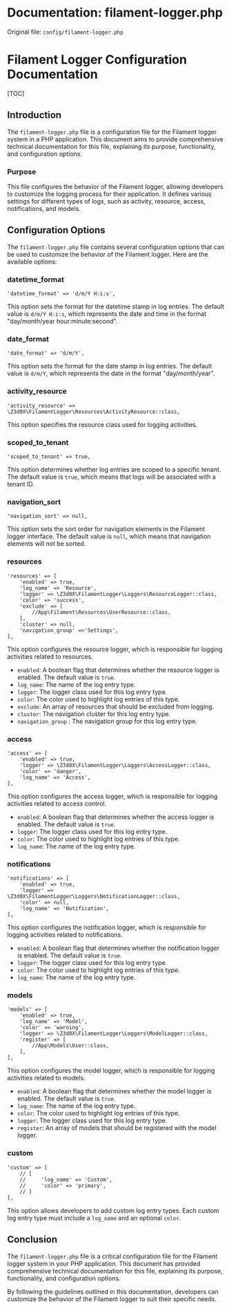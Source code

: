 # Documentation: filament-logger.php

Original file: `config/filament-logger.php`

# Filament Logger Configuration Documentation

[TOC]

## Introduction

The `filament-logger.php` file is a configuration file for the Filament logger system in a PHP application. This document aims to provide comprehensive technical documentation for this file, explaining its purpose, functionality, and configuration options.

### Purpose

This file configures the behavior of the Filament logger, allowing developers to customize the logging process for their application. It defines various settings for different types of logs, such as activity, resource, access, notifications, and models.

## Configuration Options

The `filament-logger.php` file contains several configuration options that can be used to customize the behavior of the Filament logger. Here are the available options:

### datetime_format
```
'datetime_format' => 'd/m/Y H:i:s',
```
This option sets the format for the datetime stamp in log entries. The default value is `d/m/Y H:i:s`, which represents the date and time in the format "day/month/year hour:minute:second".

### date_format
```
'date_format' => 'd/m/Y',
```
This option sets the format for the date stamp in log entries. The default value is `d/m/Y`, which represents the date in the format "day/month/year".

### activity_resource
```
'activity_resource' => \Z3d0X\FilamentLogger\Resources\ActivityResource::class,
```
This option specifies the resource class used for logging activities.

### scoped_to_tenant
```
'scoped_to_tenant' => true,
```
This option determines whether log entries are scoped to a specific tenant. The default value is `true`, which means that logs will be associated with a tenant ID.

### navigation_sort
```
'navigation_sort' => null,
```
This option sets the sort order for navigation elements in the Filament logger interface. The default value is `null`, which means that navigation elements will not be sorted.

### resources
```
'resources' => [
    'enabled' => true,
    'log_name' => 'Resource',
    'logger' => \Z3d0X\FilamentLogger\Loggers\ResourceLogger::class,
    'color' => 'success',
    'exclude' => [
        //App\Filament\Resources\UserResource::class,
    ],
    'cluster' => null,
    'navigation_group' =>'Settings',
],
```
This option configures the resource logger, which is responsible for logging activities related to resources.

* `enabled`: A boolean flag that determines whether the resource logger is enabled. The default value is `true`.
* `log_name`: The name of the log entry type.
* `logger`: The logger class used for this log entry type.
* `color`: The color used to highlight log entries of this type.
* `exclude`: An array of resources that should be excluded from logging.
* `cluster`: The navigation cluster for this log entry type.
* `navigation_group` : The navigation group for this log entry type.

### access
```
'access' => [
    'enabled' => true,
    'logger' => \Z3d0X\FilamentLogger\Loggers\AccessLogger::class,
    'color' => 'danger',
    'log_name' => 'Access',
],
```
This option configures the access logger, which is responsible for logging activities related to access control.

* `enabled`: A boolean flag that determines whether the access logger is enabled. The default value is `true`.
* `logger`: The logger class used for this log entry type.
* `color`: The color used to highlight log entries of this type.
* `log_name`: The name of the log entry type.

### notifications
```
'notifications' => [
    'enabled' => true,
    'logger' => \Z3d0X\FilamentLogger\Loggers\NotificationLogger::class,
    'color' => null,
    'log_name' => 'Notification',
],
```
This option configures the notification logger, which is responsible for logging activities related to notifications.

* `enabled`: A boolean flag that determines whether the notification logger is enabled. The default value is `true`.
* `logger`: The logger class used for this log entry type.
* `color`: The color used to highlight log entries of this type.
* `log_name`: The name of the log entry type.

### models
```
'models' => [
    'enabled' => true,
    'log_name' => 'Model',
    'color' => 'warning',
    'logger' => \Z3d0X\FilamentLogger\Loggers\ModelLogger::class,
    'register' => [
        //App\Models\User::class,
    ],
],
```
This option configures the model logger, which is responsible for logging activities related to models.

* `enabled`: A boolean flag that determines whether the model logger is enabled. The default value is `true`.
* `log_name`: The name of the log entry type.
* `color`: The color used to highlight log entries of this type.
* `logger`: The logger class used for this log entry type.
* `register`: An array of models that should be registered with the model logger.

### custom
```
'custom' => [
    // [
    //     'log_name' => 'Custom',
    //     'color' => 'primary',
    // ]
],
```
This option allows developers to add custom log entry types. Each custom log entry type must include a `log_name` and an optional `color`.

## Conclusion

The `filament-logger.php` file is a critical configuration file for the Filament logger system in your PHP application. This document has provided comprehensive technical documentation for this file, explaining its purpose, functionality, and configuration options.

By following the guidelines outlined in this documentation, developers can customize the behavior of the Filament logger to suit their specific needs.
